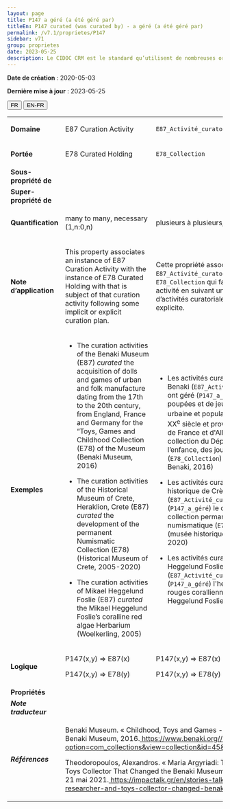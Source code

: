 ```yaml
---
layout: page
title: P147 a géré (a été géré par)
titleEn: P147 curated (was curated by) - a géré (a été géré par)
permalink: /v7.1/proprietes/P147
sidebar: v71
group: proprietes
date: 2023-05-25
description: Le CIDOC CRM est le standard qu’utilisent de nombreuses organisations pour l’échange et l’intégration de jeux de données et de spécifications patrimoniales. Il est développé et maintenu à jour exclusivement en anglais par le CRM SIG, un sous-groupe du Conseil international des musées (ICOM). Ceci est une traduction officielle en français développée par la Traduction en français du CIDOC CRM, une initiative qui offre une version française à jour et accessible ouvertement et gratuitement du standard CIDOC CRM et en démocratise l'usage dans la communauté patrimoniale francophone. ------------ The CIDOC CRM is the standard used by many heritage organizations for the exchange and integration of museum collection datasets and specifications. It is developed and maintained exclusively in English by the CRM SIG, a subgroup of the International Council of Museums (ICOM). This is an official translation developed by the Traduction en français du CIDOC CRM, an initiative offering an open, up-to-date, and free French version of the CIDOC CRM standard, and democratizing its use in the francophone heritage community.
---
```


**Date de création** : 2020-05-03

**Dernière mise à jour** : 2023-05-25

<div class="lang-buttons">
 <button id="fr" class="activate">FR</button>
 <button id="en-fr">EN-FR</button>
</div>

<table>
<tbody>
<tr>
<td><strong>Domaine</strong></td>
<td class="en">
<p>E87 Curation Activity</p>
</td>
<td>
<p><code class="language-plaintext highlighter-rouge">E87_Activité_curatoriale</code></p>
</td>
</tr>
<tr>
<td><strong>Portée</strong></td>
<td class="en">
<p>E78 Curated Holding</p>
</td>
<td>
<p><code class="language-plaintext highlighter-rouge">E78_Collection</code></p>
</td>
</tr>
<tr>
<td><strong>Sous-propriété de</strong></td>
<td class="en">
<p><sup></sup></p>
</td>
<td>
</td>
</tr>
<tr>
<td><strong>Super-propriété de</strong></td>
<td class="en">
</td>
<td>
</td>
</tr>
<tr>
<td><strong>Quantification</strong></td>
<td class="en">
<p>many to many, necessary (1,n:0,n)</p>
</td>
<td>
<p>plusieurs à plusieurs, nécessaire (1,n:0,n)</p>
</td>
</tr>
<tr>
<td><strong>Note d’application</strong></td>
<td class="en">
<p>This property associates an instance of E87 Curation Activity with the instance of E78 Curated Holding with that is subject of that curation activity following some implicit or explicit curation plan.</p>
</td>
<td>
<p>Cette propriété associe une instance de <code class="language-plaintext highlighter-rouge">E87_Activité_curatoriale</code> à l'instance de <code class="language-plaintext highlighter-rouge">E78_Collection</code> qui fait l'objet de cette activité en suivant un plan de gestion d’activités curatoriales implicite ou explicite.</p>
</td>
</tr>
<tr>
<td><strong>Exemples</strong></td>
<td class="en">
<ul>
<li><p>The curation activities of the Benaki Museum (E87) <em>curated</em> the acquisition of dolls and games of urban and folk manufacture dating from the 17th to the 20th century, from England, France and Germany for the “Toys, Games and Childhood Collection (E78) of the Museum (Benaki Museum, 2016)</p>
</li>
<li><p>The curation activities of the Historical Museum of Crete, Heraklion, Crete (E87) <em>curated</em> the development of the permanent Numismatic Collection (E78) (Historical Museum of Crete, 2005-2020)</p>
</li>
<li><p>The curation activities of Mikael Heggelund Foslie (E87)  <em>curated</em> the Mikael Heggelund Foslie’s coralline red algae Herbarium (Woelkerling, 2005)</p>
</li>
</ul>
</td>
<td>
<ul>
<li><p>Les activités curatoriales du Musée Benaki (<code class="language-plaintext highlighter-rouge">E87_Activité_curatoriale</code>) ont géré (<code class="language-plaintext highlighter-rouge">P147_a_géré</code>) l'acquisition de poupées et de jeux de fabrication urbaine et populaire datant du XVII<sup>e</sup> au XX<sup>e</sup> siècle et provenant d'Angleterre, de France et d'Allemagne pour la collection du Département de l’enfance, des jouets et des jeux<em> </em>(<code class="language-plaintext highlighter-rouge">E78_Collection</code>) du musée (Musée Benaki, 2016)</p>
</li>
<li><p>Les activités curatoriales du Musée historique de Crète à Héraklion (<code class="language-plaintext highlighter-rouge">E87_Activité_curatoriale</code>) ont géré (<code class="language-plaintext highlighter-rouge">P147_a_géré</code>) le développement de la collection permanente de numismatique (<code class="language-plaintext highlighter-rouge">E78_Collection</code>) (musée historique de Crète, 2005-2020)</p>
</li>
<li><p>Les activités curatoriales de Mikael Heggelund Foslie (<code class="language-plaintext highlighter-rouge">E87_Activité_curatoriale</code>) ont géré (<code class="language-plaintext highlighter-rouge">P147_a_géré</code>) l'herbier d'algues rouges coralliennes de Mikael Heggelund Foslie (Woelkerling, 2005)</p>
</li>
</ul>
</td>
</tr>
<tr>
<td><strong>Logique</strong></td>
<td class="en">
<p>P147(x,y) ⇒ E87(x)</p>
<p>P147(x,y) ⇒ E78(y)</p>
</td>
<td>
<p>P147(x,y) ⇒ E87(x)</p>
<p>P147(x,y) ⇒ E78(y)</p>
</td>
</tr>
<tr>
<td><strong>Propriétés</strong></td>
<td class="en">
</td>
<td>
</td>
</tr>
<tr>
<td><strong><em>Note traducteur</em></strong></td>
<td colspan="2">
</td>
</tr>
<tr>
<td><strong><em>Références</em></strong></td>
<td colspan="2">
<p>Benaki Museum. « Childhood, Toys and Games - Μουσείο Μπενάκη ». Benaki Museum, 2016.<a href="https://www.benaki.org//index.php?option=com_collections&view=collection&id=45&Itemid=540&lang=el"><span class="underline"> </span></a><a href="https://www.benaki.org//index.php?option=com_collections&view=collection&id=45&Itemid=540&lang=el"><span class="underline">https://www.benaki.org//index.php?option=com_collections&view=collection&id=45&Itemid=540&lang=el</span></a>.</p>
<p>Theodoropoulos, Alexandros. « Maria Argyriadi: The Researcher and Toys Collector That Changed the Benaki Museum ». <em>ImpacTalk</em> (blog), 21 mai 2021.<a href="https://impactalk.gr/en/stories-talk/maria-argyriadi-researcher-and-toys-collector-changed-benaki-museum"><span class="underline"> </span></a><a href="https://impactalk.gr/en/stories-talk/maria-argyriadi-researcher-and-toys-collector-changed-benaki-museum"><span class="underline">https://impactalk.gr/en/stories-talk/maria-argyriadi-researcher-and-toys-collector-changed-benaki-museum</span></a>.</p>
</td>
</tr>
</tbody>
</table>
